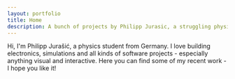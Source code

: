```yaml
---
layout: portfolio
title: Home
description: A bunch of projects by Philipp Jurasic, a struggling physics student
---
```

Hi, I'm Philipp Jurašić, a physics student from Germany. I love building electronics, simulations and all kinds of software projects - especially anything visual and interactive. Here you can find some of my recent work - I hope you like it!